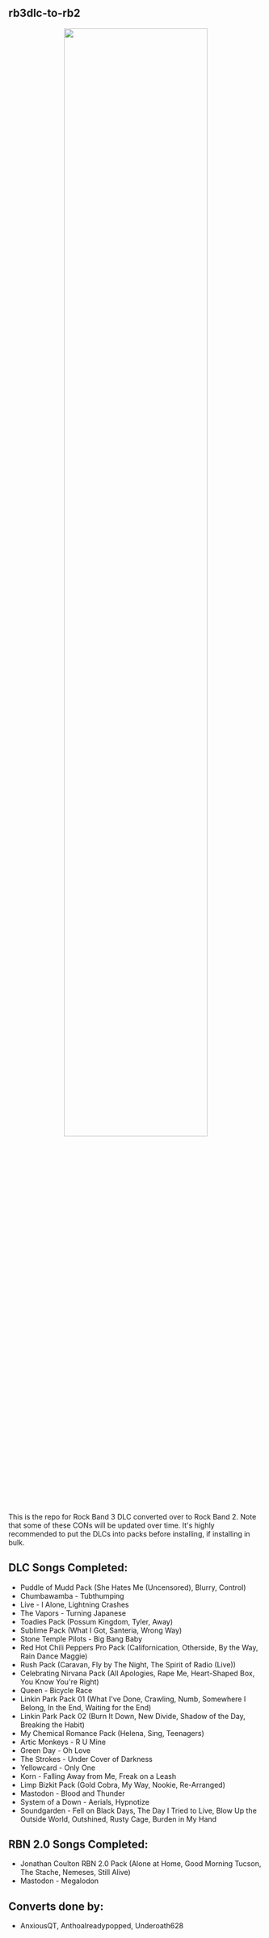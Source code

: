 ## rb3dlc-to-rb2

<p align="center">
<img src="https://user-images.githubusercontent.com/104330922/212779989-6f5df008-7d4a-4bf9-bd15-03f10c23d0c3.png" width=75% height=75%>
</p>

This is the repo for Rock Band 3 DLC converted over to Rock Band 2.
Note that some of these CONs will be updated over time.
It's highly recommended to put the DLCs into packs before installing, if installing in bulk.

## DLC Songs Completed:
*  Puddle of Mudd Pack (She Hates Me (Uncensored), Blurry, Control)
*  Chumbawamba - Tubthumping
*  Live - I Alone, Lightning Crashes
*  The Vapors - Turning Japanese
*  Toadies Pack (Possum Kingdom, Tyler, Away)
*  Sublime Pack (What I Got, Santeria, Wrong Way)
*  Stone Temple Pilots - Big Bang Baby
*  Red Hot Chili Peppers Pro Pack (Californication, Otherside, By the Way, Rain Dance Maggie)
*  Rush Pack (Caravan, Fly by The Night, The Spirit of Radio (Live))
*  Celebrating Nirvana Pack (All Apologies, Rape Me, Heart-Shaped Box, You Know You're Right)
*  Queen - Bicycle Race
*  Linkin Park Pack 01 (What I've Done, Crawling, Numb, Somewhere I Belong, In the End, Waiting for the End)
*  Linkin Park Pack 02 (Burn It Down, New Divide, Shadow of the Day, Breaking the Habit)
*  My Chemical Romance Pack (Helena, Sing, Teenagers)
*  Artic Monkeys - R U Mine
*  Green Day - Oh Love
*  The Strokes - Under Cover of Darkness
*  Yellowcard - Only One
*  Korn - Falling Away from Me, Freak on a Leash
*  Limp Bizkit Pack (Gold Cobra, My Way, Nookie, Re-Arranged)
*  Mastodon - Blood and Thunder
*  System of a Down - Aerials, Hypnotize
*  Soundgarden - Fell on Black Days, The Day I Tried to Live, Blow Up the Outside World, Outshined, Rusty Cage, Burden in My Hand

## RBN 2.0 Songs Completed:
*  Jonathan Coulton RBN 2.0 Pack (Alone at Home, Good Morning Tucson, The Stache, Nemeses, Still Alive)
*  Mastodon - Megalodon

## Converts done by:
*  AnxiousQT, Anthoalreadypopped, Underoath628
